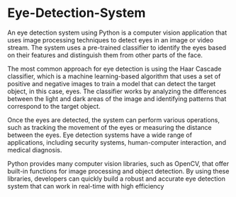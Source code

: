 # Eye-Detection-System

An eye detection system using Python is a computer vision application that uses image processing techniques to detect eyes in an image or video stream. The system uses a pre-trained classifier to identify the eyes based on their features and distinguish them from other parts of the face.

The most common approach for eye detection is using the Haar Cascade classifier, which is a machine learning-based algorithm that uses a set of positive and negative images to train a model that can detect the target object, in this case, eyes. The classifier works by analyzing the differences between the light and dark areas of the image and identifying patterns that correspond to the target object.

Once the eyes are detected, the system can perform various operations, such as tracking the movement of the eyes or measuring the distance between the eyes. Eye detection systems have a wide range of applications, including security systems, human-computer interaction, and medical diagnosis.

Python provides many computer vision libraries, such as OpenCV, that offer built-in functions for image processing and object detection. By using these libraries, developers can quickly build a robust and accurate eye detection system that can work in real-time with high efficiency
